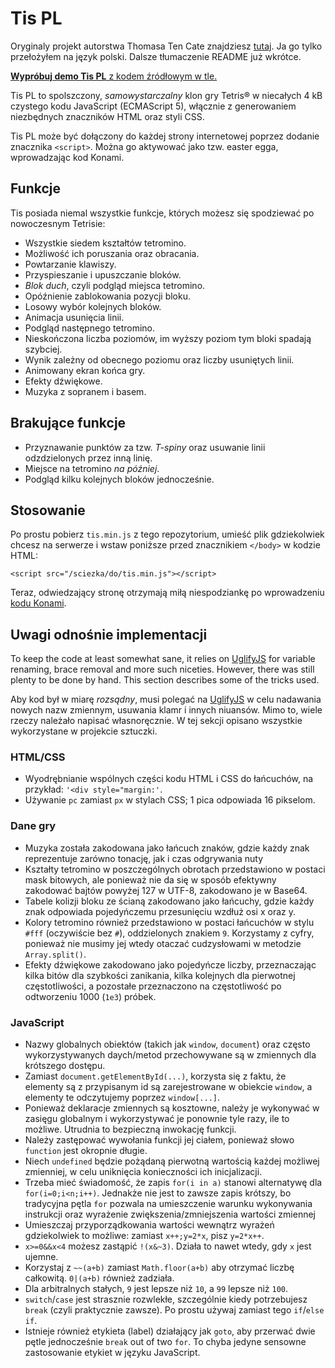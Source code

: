 # Tis PL

Oryginaly projekt autorstwa Thomasa Ten Cate znajdziesz [tutaj](https://github.com/ttencate/tis). Ja go tylko przełożyłem na język polski. Dalsze tłumaczenie README już wkrótce.

[**Wypróbuj demo Tis PL** z kodem źródłowym w tle.](https://maciejpedzich.github.io/tis-pl)

Tis PL to spolszczony, _samowystarczalny_ klon gry Tetris® w niecałych 4 kB czystego kodu JavaScript (ECMAScript 5), włącznie z generowaniem niezbędnych znaczników HTML oraz styli CSS.

Tis PL może być dołączony do każdej strony internetowej poprzez dodanie znacznika `<script>`. Można go aktywować jako tzw. easter egga, wprowadzając kod Konami.

## Funkcje

Tis posiada niemal wszystkie funkcje, których możesz się spodziewać po nowoczesnym Tetrisie:

- Wszystkie siedem kształtów tetromino.
- Możliwość ich poruszania oraz obracania.
- Powtarzanie klawiszy.
- Przyspieszanie i upuszczanie bloków.
- _Blok duch_, czyli podgląd miejsca tetromino.
- Opóźnienie zablokowania pozycji bloku.
- Losowy wybór kolejnych bloków.
- Animacja usunięcia linii.
- Podgląd następnego tetromino.
- Nieskończona liczba poziomów, im wyższy poziom tym bloki spadają szybciej.
- Wynik zależny od obecnego poziomu oraz liczby usuniętych linii.
- Animowany ekran końca gry.
- Efekty dźwiękowe.
- Muzyka z sopranem i basem.

## Brakujące funkcje

- Przyznawanie punktów za tzw. _T-spiny_ oraz usuwanie linii odzdzielonych przez inną linię.
- Miejsce na tetromino _na później_.
- Podgląd kilku kolejnych bloków jednocześnie.

## Stosowanie

Po prostu pobierz `tis.min.js` z tego repozytorium, umieść plik gdziekolwiek chcesz na serwerze i wstaw poniższe przed znacznikiem `</body>` w kodzie HTML:

    <script src="/sciezka/do/tis.min.js"></script>

Teraz, odwiedzający stronę otrzymają miłą niespodziankę po wprowadzeniu [kodu Konami](https://pl.wikipedia.org/wiki/Konami_Code).

## Uwagi odnośnie implementacji

To keep the code at least somewhat sane, it relies on
[UglifyJS](https://github.com/mishoo/UglifyJS) for variable renaming, brace
removal and more such niceties. However, there was still plenty to be done by hand. This section describes some of the tricks used.

Aby kod był w miarę _rozsądny_, musi polegać na [UglifyJS](https://github.com/mishoo/UglifyJS) w celu nadawania nowych nazw zmiennym, usuwania klamr i innych niuansów. Mimo to, wiele rzeczy należało napisać własnoręcznie. W tej sekcji opisano wszystkie wykorzystane w projekcie sztuczki.

### HTML/CSS

- Wyodrębnianie wspólnych części kodu HTML i CSS do łańcuchów, na przykład:
  `'<div style="margin:'`.
- Używanie `pc` zamiast `px` w stylach CSS; 1 pica odpowiada 16 pikselom.

### Dane gry

- Muzyka została zakodowana jako łańcuch znaków, gdzie każdy znak reprezentuje zarówno tonację, jak i czas odgrywania nuty
- Kształty tetromino w poszczególnych obrotach przedstawiono w postaci mask bitowych, ale ponieważ nie da się w sposób efektywny zakodować bajtów powyżej 127 w UTF-8, zakodowano je w Base64.
- Tabele kolizji bloku ze ścianą zakodowano jako łańcuchy, gdzie każdy znak odpowiada pojedyńczemu przesunięciu wzdłuż osi x oraz y.
- Kolory tetromino również przedstawiono w postaci łańcuchów w stylu `#fff`
  (oczywiście bez `#`), oddzielonych znakiem `9`. Korzystamy z cyfry,
  ponieważ nie musimy jej wtedy otaczać cudzysłowami w metodzie `Array.split()`.
- Efekty dźwiękowe zakodowano jako pojedyńcze liczby, przeznaczając kilka bitów dla szybkości zanikania, kilka kolejnych dla pierwotnej częstotliwości, a pozostałe przeznaczono na częstotliwość po odtworzeniu 1000 (`1e3`) próbek.

### JavaScript

- Nazwy globalnych obiektów (takich jak `window`, `document`) oraz często wykorzystywanych daych/metod przechowywane są w zmiennych dla krótszego dostępu.
- Zamiast `document.getElementById(...)`, korzysta się z faktu, że elementy są z przypisanym id są zarejestrowane w obiekcie `window`, a elementy te odczytujemy poprzez `window[...]`.
- Ponieważ deklaracje zmiennych są kosztowne, należy je wykonywać w zasięgu globalnym i wykorzystywać je ponownie tyle razy, ile to możliwe. Utrudnia to bezpieczną inwokację funkcji.
- Należy zastępować wywołania funkcji jej ciałem, ponieważ słowo `function` jest okropnie długie.
- Niech `undefined` będzie pożądaną pierwotną wartością każdej możliwej zmienniej, w celu uniknięcia konieczności ich inicjalizacji.
- Trzeba mieć świadomość, że zapis `for(i in a)` stanowi alternatywę dla `for(i=0;i<n;i++)`. Jednakże nie jest to zawsze zapis krótszy, bo tradycyjna pętla `for` pozwala na umieszczenie warunku wykonywania instrukcji oraz wyrażenie zwiększenia/zmniejszenia wartości zmiennej
- Umieszczaj przyporządkowania wartości wewnątrz wyrażeń gdziekolwiek to możliwe: zamiast `x++;y=2*x`,
  pisz `y=2*x++`.
- `x>=0&&x<4` możesz zastąpić `!(x&~3)`. Działa to nawet wtedy, gdy `x` jest ujemne.
- Korzystaj z `~~(a+b)` zamiast `Math.floor(a+b)` aby otrzymać liczbę całkowitą. `0|(a+b)` również zadziała.
- Dla arbitralnych stałych, `9` jest lepsze niż `10`, a `99` lepsze niż
  `100`.
- `switch`/`case` jest strasznie rozwlekłe, szczególnie kiedy potrzebujesz `break` (czyli praktycznie zawsze). Po prostu używaj zamiast tego `if`/`else if`.
- Istnieje również etykieta (label) działający jak `goto`, aby przerwać dwie pętle jednocześnie `break` out of two `for`. To chyba jedyne sensowne zastosowanie etykiet w języku JavaScript.

